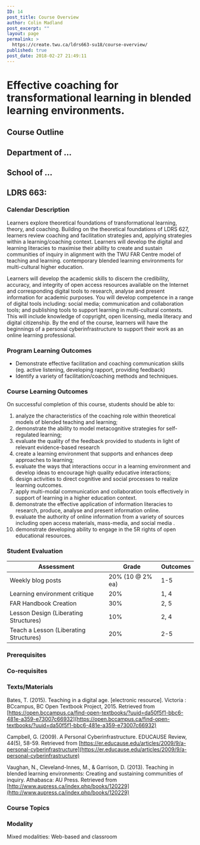 ```yaml
---
ID: 14
post_title: Course Overview
author: Colin Madland
post_excerpt: ""
layout: page
permalink: >
  https://create.twu.ca/ldrs663-su18/course-overview/
published: true
post_date: 2018-02-27 21:49:11
---
```

# Effective coaching for transformational learning in blended learning environments.
## Course Outline

## Department of …

## School of …

## LDRS 663:

### Calendar Description

Learners explore theoretical foundations of transformational learning, theory, and coaching. Building on the theoretical foundations of LDRS 627, learners review coaching and facilitation strategies and, applying strategies within a learning/coaching context. Learners will develop the digital and learning literacies to maximise their ability to create and sustain communities of inquiry in alignment with the TWU FAR Centre model of teaching and learning. contemporary blended learning environments for multi-cultural higher education.

Learners will develop the academic skills to discern the credibility, accuracy, and integrity of open access resources available on the Internet and corresponding digital tools to research, analyse and present information for academic purposes. You will develop competence in a range of digital tools including: social media; communication and collaboration tools; and publishing tools to support learning in multi-cultural contexts. This will include knowledge of copyright, open licensing, media literacy and digital citizenship. By the end of the course, learners will have the beginnings of a personal cyberinfrastructure to support their work as an online learning professional.

### Program Learning Outcomes

- Demonstrate effective facilitation and coaching communication skills (eg. active listening, developing rapport, providing feedback)
- Identify a variety of facilitation/coaching methods and techniques.

### Course Learning Outcomes

On successful completion of this course, students should be able to:

1. analyze the characteristics of the coaching role within theoretical models of blended teaching and learning;
2. demonstrate the ability to model metacognitive strategies for self-regulated learning;
3. evaluate the quality of the feedback provided to students in light of relevant evidence-based research
4. create a learning environment that supports and enhances deep approaches to learning;
5. evaluate the ways that interactions occur in a learning environment and develop ideas to encourage high quality educative interactions;
6. design activities to direct cognitive and social processes to realize learning outcomes.
7. apply multi-modal communication and collaboration tools effectively in support of learning in a higher education context.
8. demonstrate the effective application of information literacies to research, produce, analyse and present information online.
9. evaluate the authority of online information from a variety of sources including open access materials, mass-media, and social media .
10. demonstrate developing ability to engage in the 5R rights of open educational resources.

### Student Evaluation

| **Assessment** | **Grade** | **Outcomes** |
| --- | --- | --- |
| Weekly blog posts | 20% (10 @ 2% ea) | 1-5 |
| Learning environment critique | 20% | 1, 4 |
| FAR Handbook Creation | 30% | 2, 5 |
| Lesson Design (Liberating Structures) | 10% | 2, 4 |
| Teach a Lesson (Liberating Structures) | 20% | 2-5 |

### Prerequisites

### Co-requisites

### Texts/Materials

Bates, T. (2015). Teaching in a digital age. [electronic resource]. Victoria : BCcampus, BC Open Textbook Project, 2015. Retrieved from [https://open.bccampus.ca/find-open-textbooks/?uuid=da50f5f1-bbc6-481e-a359-e73007c66932](https://open.bccampus.ca/find-open-textbooks/?uuid=da50f5f1-bbc6-481e-a359-e73007c66932)

Campbell, G. (2009). A Personal Cyberinfrastructure. EDUCAUSE Review, 44(5), 58-59. Retrieved from [https://er.educause.edu/articles/2009/9/a-personal-cyberinfrastructure](https://er.educause.edu/articles/2009/9/a-personal-cyberinfrastructure)

Vaughan, N., Cleveland-Innes, M., &amp; Garrison, D. (2013). Teaching in blended learning environments: Creating and sustaining communities of inquiry. Athabasca: AU Press. Retrieved from [http://www.aupress.ca/index.php/books/120229](http://www.aupress.ca/index.php/books/120229)

### Course Topics

### Modality

Mixed modalities: Web-based and classroom